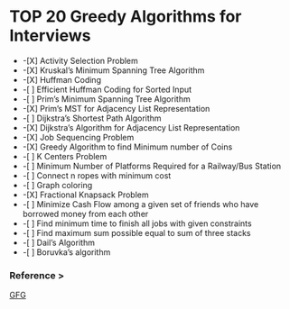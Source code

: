
<h1>TOP 20 Greedy Algorithms for Interviews</h1>
<ul>
    <li>-[X] Activity Selection Problem</li>
    <li>-[X] Kruskal’s Minimum Spanning Tree Algorithm</li>
    <li>-[X] Huffman Coding</li>
    <li>-[ ] Efficient Huffman Coding for Sorted Input</li>
    <li>-[ ] Prim’s Minimum Spanning Tree Algorithm</li>
    <li>-[X] Prim’s MST for Adjacency List Representation</li>
    <li>-[ ] Dijkstra’s Shortest Path Algorithm</li>
    <li>-[X] Dijkstra’s Algorithm for Adjacency List Representation</li>
    <li>-[X] Job Sequencing Problem</li>
    <li>-[X] Greedy Algorithm to find Minimum number of Coins</li>
    <li>-[ ] K Centers Problem</li>
    <li>-[ ] Minimum Number of Platforms Required for a Railway/Bus Station</li>
    <li>-[ ] Connect n ropes with minimum cost</li>
    <li>-[ ] Graph coloring</li>
    <li>-[X] Fractional Knapsack Problem</li>
    <li>-[ ] Minimize Cash Flow among a given set of friends who have borrowed money from each other</li>
    <li>-[ ] Find minimum time to finish all jobs with given constraints</li>
    <li>-[ ] Find maximum sum possible equal to sum of three stacks</li>
    <li>-[ ] Dail’s Algorithm</li>
    <li>-[ ] Boruvka’s algorithm</li>
</ul>
<h3>Reference ></h3>
<a href="https://www.geeksforgeeks.org/top-20-greedy-algorithms-interview-questions/">GFG</a>